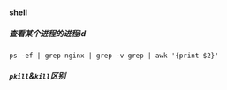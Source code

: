 #### shell




##### 查看某个进程的进程id

```
ps -ef | grep nginx | grep -v grep | awk '{print $2}'
```



##### `pkill`&`kill`区别


